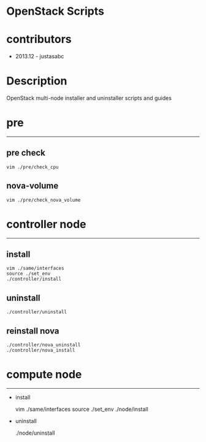 OpenStack Scripts
=================
# contributors
* 2013.12 - justasabc

# Description
OpenStack multi-node installer and uninstaller scripts and guides

# pre
-------
## pre check

	vim ./pre/check_cpu

## nova-volume

	vim ./pre/check_nova_volume


# controller node
-------
## install 

	vim ./same/interfaces
	source ./set_env
	./controller/install

## uninstall

	./controller/uninstall

## reinstall nova
	./controller/nova_uninstall
	./controller/nova_install


# compute node
-------
* install 

	vim ./same/interfaces
	source ./set_env
	./node/install

* uninstall

	./node/uninstall
